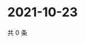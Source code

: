 # 2021-10-23

共 0 条

<!-- BEGIN WEIBO -->
<!-- 最后更新时间 Sat Oct 23 2021 14:09:49 GMT+0800 (China Standard Time) -->

<!-- END WEIBO -->
